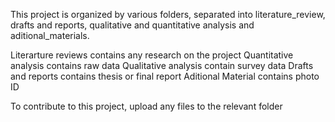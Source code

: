 This project is organized by various folders, separated into literature_review, drafts and reports, qualitative and quantitative analysis and aditional_materials.

Literarture reviews contains any research on the project
Quantitative analysis contains raw data
Qualitative analysis contain survey data
Drafts and reports contains thesis or final report
Aditional Material contains photo ID

To contribute to this project, upload any files to the relevant folder
